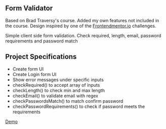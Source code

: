 ## Form Validator

Based on Brad Traversy's course. Added my own features not included in the course. Design inspired by one of the [Frontendmentor.io](https://frontendmentor.io/) challenges. 

Simple client side form validation. Check required, length, email, password requirements and password match

## Project Specifications

- Create form UI
- Create Login form UI
- Show error messages under specific inputs
- checkRequired() to accept array of inputs
- checkLength() to check min and max length
- checkEmail() to validate email with regex
- checkPasswordsMatch() to match confirm password
- checkPasswordRequirements() to check if password meets the requirements

[Demo](https://form-validator1.netlify.com/)